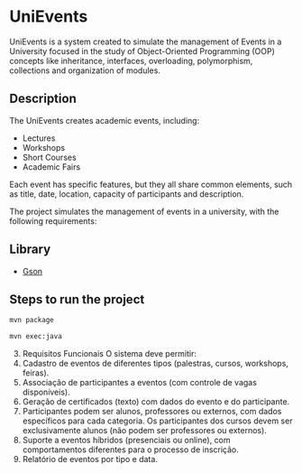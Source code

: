 # UniEvents

UniEvents is a system created to simulate the management of Events in a University focused in the study of Object-Oriented Programming (OOP) concepts like inheritance, interfaces, overloading, polymorphism, collections and organization of modules.

## Description

The UniEvents creates academic events, including:

- Lectures
- Workshops
- Short Courses
- Academic Fairs

Each event has specific features, but they all share common elements, such as title, date, location, capacity of participants and description.

The project simulates the management of events in a university, with the following requirements:

## Library

- [Gson](https://mvnrepository.com/artifact/com.google.code.gson/gson)

## Steps to run the project

```bash
mvn package
```

```bash
mvn exec:java
```

3. Requisitos Funcionais
   O sistema deve permitir:
4. Cadastro de eventos de diferentes tipos (palestras, cursos, workshops, feiras).
5. Associação de participantes a eventos (com controle de vagas disponíveis).
6. Geração de certificados (texto) com dados do evento e do participante.
7. Participantes podem ser alunos, professores ou externos, com dados específicos para cada
   categoria. Os participantes dos cursos devem ser exclusivamente alunos (não podem ser
   professores ou externos).
8. Suporte a eventos híbridos (presenciais ou online), com comportamentos diferentes para o
   processo de inscrição.
9. Relatório de eventos por tipo e data.
